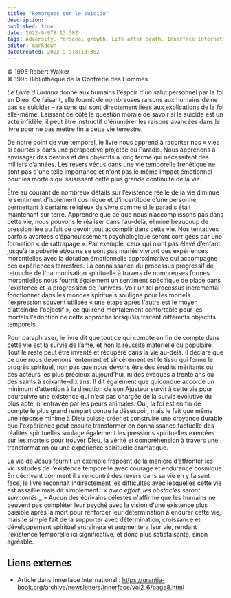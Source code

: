 ```yaml
---
title: "Remarques sur le suicide"
description: 
published: true
date: 2022-9-9T8:13:38Z
tags: Adversity, Personal growth, Life after death, Innerface International, article
editor: markdown
dateCreated: 2022-9-9T8:13:38Z
---
```


<p class="v-card v-sheet theme--light gray lighten-3 px-2">© 1995 Robert Walker<br>© 1995 Bibliothèque de la Confrérie des Hommes</p>


_Le Livre d'Urantia_ donne aux humains l'espoir d'un salut personnel par la foi en Dieu. Ce faisant, elle fournit de nombreuses raisons aux humains de ne pas se suicider – raisons qui sont directement liées aux explications de la foi elle-même. Laissant de côté la question morale de savoir si le suicide est un acte infidèle, il peut être instructif d'énumérer les raisons avancées dans le livre pour ne pas mettre fin à cette vie terrestre.

De notre point de vue temporel, le livre nous apprend à raconter nos « vies si courtes » dans une perspective projetée du Paradis. Nous apprenons à envisager des destins et des objectifs à long terme qui nécessitent des milliers d’années. Les revers vécus dans une vie temporelle frénétique ne sont pas d'une telle importance et n'ont pas le même impact émotionnel pour les mortels qui saisissent cette plus grande continuité de la vie.

Être au courant de nombreux détails sur l’existence réelle de la vie diminue le sentiment d’isolement cosmique et d’incertitude d’une personne, permettant à certains religieux de vivre comme si le paradis était maintenant sur terre. Apprendre que ce que nous n’accomplissons pas dans cette vie, nous pouvons le réaliser dans l’au-delà, élimine beaucoup de pression liée au fait de devoir tout accomplir dans cette vie. Nos tentatives parfois avortées d’épanouissement psychologique seront corrigées par une formation « de rattrapage ». Par exemple, ceux qui n’ont pas élevé d’enfant jusqu’à la puberté et/ou ne se sont pas mariés vivront des expériences morontielles avec la dotation émotionnelle approximative qui accompagne ces expériences terrestres. La connaissance du processus progressif de retouche de l'harmonisation spirituelle à travers de nombreuses formes morontielles nous fournit également un sentiment spécifique de place dans l'existence et la progression de l'univers. Voir un tel processus incrémental fonctionner dans les mondes spirituels souligne pour les mortels l'expression souvent utilisée « une étape après l'autre est le moyen d'atteindre l'objectif », ce qui rend mentalement confortable pour les mortels l'adoption de cette approche lorsqu'ils traitent différents objectifs temporels.

Pour paraphraser, le livre dit que tout ce qui compte en fin de compte dans cette vie est la survie de l’âme, et non la réussite matérielle ou populaire. Tout le reste peut être inventé et récupéré dans la vie au-delà. Il déclare que ce que nous devenons lentement et sincèrement est le tissu qui forme le progrès spirituel, non pas que nous devons être des érudits méritants ou des acteurs les plus précieux aujourd'hui, ni des évêques à trente ans ou des saints à soixante-dix ans. Il dit également que quiconque accorde un minimum d’attention à la direction de son Ajusteur survit à cette vie pour poursuivre une existence qui n’est pas chargée de la survie évolutive du plus apte, ni entravée par les peurs animales. Oui, la foi est en fin de compte le plus grand rempart contre le désespoir, mais le fait que même une réponse minime à Dieu puisse créer et construire une croyance durable que l'expérience peut ensuite transformer en connaissance factuelle des réalités spirituelles soulage également les pressions spirituelles exercées sur les mortels pour trouver Dieu, la vérité et compréhension à travers une transformation ou une expérience spirituelle dramatique.

La vie de Jésus fournit un exemple frappant de la manière d’affronter les vicissitudes de l’existence temporelle avec courage et endurance cosmique. En décrivant comment il a rencontré des revers dans sa vie en y faisant face, le livre reconnaît indirectement les difficultés avec lesquelles cette vie est assaillie mais dit simplement : « _avec effort, les obstacles seront surmontés_._ » Aucun des écrivains célestes n'affirme que les humains ne peuvent pas compléter leur psyché avec la vision d'une existence plus paisible après la mort pour renforcer leur détermination à endurer cette vie, mais le simple fait de la supporter avec détermination, croissance et développement spirituel entraînera et augmentera leur vie, rendant l'existence temporelle ici significative, et donc plus satisfaisante, sinon agréable.

## Liens externes

- Article dans Innerface International : https://urantia-book.org/archive/newsletters/innerface/vol2_6/page8.html




